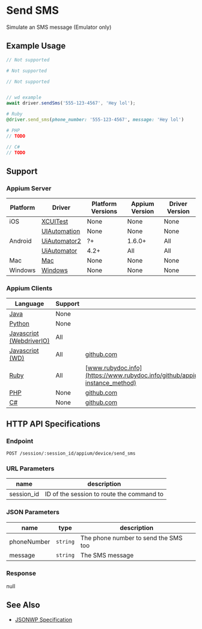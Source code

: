 # Send SMS

Simulate an SMS message (Emulator only)
## Example Usage

```java
// Not supported
```

```python
# Not supported
```

```javascript
// Not supported


// wd example
await driver.sendSms('555-123-4567', 'Hey lol');

```

```ruby
# Ruby
@driver.send_sms(phone_number: '555-123-4567', message: 'Hey lol')

```

```php
# PHP
// TODO

```

```csharp
// C#
// TODO

```



## Support

### Appium Server

|Platform|Driver|Platform Versions|Appium Version|Driver Version|
|--------|----------------|------|--------------|--------------|
| iOS | [XCUITest](/docs/en/drivers/ios-xcuitest.md) | None | None | None |
|  | [UIAutomation](/docs/en/drivers/ios-uiautomation.md) | None | None | None |
| Android | [UiAutomator2](/docs/en/drivers/android-uiautomator2.md) | ?+ | 1.6.0+ | All |
|  | [UiAutomator](/docs/en/drivers/android-uiautomator.md) | 4.2+ | All | All |
| Mac | [Mac](/docs/en/drivers/mac.md) | None | None | None |
| Windows | [Windows](/docs/en/drivers/windows.md) | None | None | None |

### Appium Clients

|Language|Support|Documentation|
|--------|-------|-------------|
|[Java](https://github.com/appium/java-client/releases/latest)| None |  |
|[Python](https://github.com/appium/python-client/releases/latest)| None |  |
|[Javascript (WebdriverIO)](http://webdriver.io/index.html)| All |  |
|[Javascript (WD)](https://github.com/admc/wd/releases/latest)| All | [github.com](https://github.com/admc/wd/blob/master/lib/commands.js#L3183) |
|[Ruby](https://github.com/appium/ruby_lib/releases/latest)| All | [www.rubydoc.info](https://www.rubydoc.info/github/appium/ruby_lib_core/master/Appium/Core/Android/Device/Emulator#send_sms-instance_method) |
|[PHP](https://github.com/appium/php-client/releases/latest)| None | [github.com](https://github.com/appium/php-client/) |
|[C#](https://github.com/appium/appium-dotnet-driver/releases/latest)| None | [github.com](https://github.com/appium/appium-dotnet-driver/) |

## HTTP API Specifications

### Endpoint

`POST /session/:session_id/appium/device/send_sms`

### URL Parameters

|name|description|
|----|-----------|
|session_id|ID of the session to route the command to|

### JSON Parameters

|name|type|description|
|----|----|-----------|
| phoneNumber | `string` | The phone number to send the SMS too |
| message | `string` | The SMS message |

### Response

null

## See Also

* [JSONWP Specification](https://github.com/appium/appium-base-driver/blob/master/lib/protocol/routes.js#L366)
